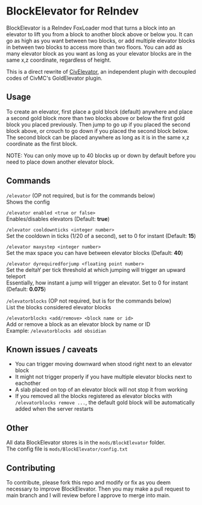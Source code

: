 # BlockElevator for ReIndev
BlockElevator is a ReIndev FoxLoader mod that turns a block into an elevator to lift you from a block to another block above or below you. It can go as high as you want between two blocks, or add multiple elevator blocks in between two blocks to access more than two floors. You can add as many elevator block as you want as long as your elevator blocks are in the same x,z coordinate, regardless of height.

This is a direct rewrite of [CivElevator](https://github.com/KingColton1/CivElevator), an independent plugin with decoupled codes of CivMC's GoldElevator plugin.

## Usage
To create an elevator, first place a gold block (default) anywhere and place a second gold block more than two blocks above or below the first gold block you placed previously. Then jump to go up if you placed the second block above, or crouch to go down if you placed the second block below. The second block can be placed anywhere as long as it is in the same x,z coordinate as the first block.

NOTE: You can only move up to 40 blocks up or down by default before you need to place down another elevator block.

## Commands
`/elevator` (OP not required, but is for the commands below)\
Shows the config

`/elevator enabled <true or false>`\
Enables/disables elevators (Default: **true**)

`/elevator cooldownticks <integer number>`\
Set the cooldown in ticks (1/20 of a second), set to 0 for instant (Default: **15**)

`/elevator maxystep <integer number>`\
Set the max space you can have between elevator blocks (Default: **40**)

`/elevator dyrequiredforjump <floating point number>`\
Set the deltaY per tick threshold at which jumping will trigger an upward teleport\
Essentially, how instant a jump will trigger an elevator. Set to 0 for instant (Default: **0.075**)

`/elevatorblocks` (OP not required, but is for the commands below)\
List the blocks considered elevator blocks

`/elevatorblocks <add/remove> <block name or id>`\
Add or remove a block as an elevator block by name or ID\
Example: `/elevatorblocks add obsidian`

## Known issues / caveats
- You can trigger moving downward when stood right next to an elevator block
- It might not trigger properly if you have multiple elevator blocks next to eachother
- A slab placed on top of an elevator block will not stop it from working
- If you removed all the blocks registered as elevator blocks with `/elevatorblocks remove ...`, the default gold block will be automatically added when the server restarts

## Other
All data BlockElevator stores is in the `mods/BlockElevator` folder.\
The config file is `mods/BlockElevator/config.txt`

## Contributing
To contribute, please fork this repo and modify or fix as you deem necessary to improve BlockElevator. Then you may make a pull request to main branch and I will review before I approve to merge into main.
